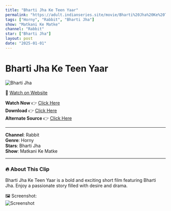 ```yaml
---
title: "Bharti Jha Ke Teen Yaar"
permalink: "https://adult.indianseries.site/movie/Bharti%20Jha%20Ke%20Teen%20Yaar"
tags: ["Horny", "Rabbit", "Bharti Jha"]
show: "Matkani Ke Matke"
channel: "Rabbit"
star: ["Bharti Jha"]
layout: post
date: "2025-01-01"
---
```


# Bharti Jha Ke Teen Yaar

![Bharti Jha](https://shorts.desisins.com/wp-content/uploads/2024/12/Bharti-Jha-Teen-DesiSins.com_.jpg)

🔗 [Watch on Website](https://adult.indianseries.site/movie/Bharti%20Jha%20Ke%20Teen%20Yaar)

**Watch Now** 👉 [Click Here](https://adult.indianseries.site/movie/Bharti%20Jha%20Ke%20Teen%20Yaar)  
**Download** 👉 [Click Here](https://adult.indianseries.site/movie/Bharti%20Jha%20Ke%20Teen%20Yaar)  
**Alternate Source** 👉 [Click Here](https://adult.indianseries.site/movie/Bharti%20Jha%20Ke%20Teen%20Yaar)

---

**Channel**: Rabbit  
**Genre**: Horny  
**Stars**: Bharti Jha  
**Show**: Matkani Ke Matke

---

### 🔥 About This Clip

Bharti Jha Ke Teen Yaar is a bold and exciting short film featuring Bharti Jha. Enjoy a passionate story filled with desire and drama.
 
🖼️ Screenshot:  
![Screenshot](https://shorts.desisins.com/wp-content/uploads/2024/12/Bharti-Jha-Teen-DesiSins.com_.jpg)
